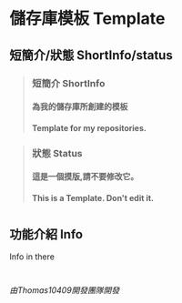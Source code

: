 # **儲存庫模板 Template**

## 短簡介/狀態 ShortInfo/status

> ### 短簡介 ShortInfo
> #### 為我的儲存庫所創建的模板
> #### Template for my repositories.

> ### 狀態 Status
> #### 這是一個摸版,請不要修改它。
> #### This is a Template. Don't edit it.

#

## 功能介紹 Info 
Info in there

#

###### 由Thomas10409開發團隊開發
